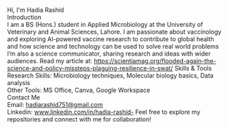 Hi, I'm Hadia Rashid  
Introduction  
I am a BS (Hons.) student in Applied Microbiology at the University of Veterinary and Animal Sciences, Lahore.
I am passionate about  vaccinology  and exploring  AI-powered vaccine research  to contribute to global health and how science and technology  can be used to solve real world problems
I’m also a science communicator, sharing research and ideas with wider audiences. Read my article at: https://scientiamag.org/flooded-again-the-science-and-policy-missteps-plaguing-resilience-in-swat/
Skills & Tools  
Research Skills: Microbiology techniques, Molecular biology basics, Data analysis  
Other Tools: MS Office, Canva, Google Workspace  
Contact Me  
Email: hadiarashid751@gmail.com  
Linkedin: www.linkedin.com/in/hadia-rashid-
Feel free to explore my repositories and connect with me for collaboration!
